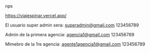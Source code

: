 npx  


https://viajespinar.vercel.app/

El usuario super admin sera: superadmin@gmail.com 123456789

Admin de la primera agencia: agencia1@gmail.com 123456789

Mimebro de la 1re agencia: agente1agencia1@gmail.com 123456789